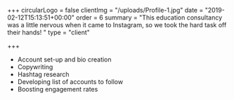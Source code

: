 +++
circularLogo = false
clientImg = "/uploads/Profile-1.jpg"
date = "2019-02-12T15:13:51+00:00"
order = 6
summary = "This education consultancy was a little nervous when it came to Instagram, so we took the hard task off their hands! "
type = "client"

+++
* Account set-up and bio creation 
* Copywriting 
* Hashtag research 
* Developing list of accounts to follow
* Boosting engagement rates